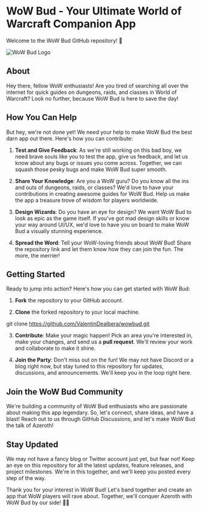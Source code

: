 # WoW Bud - Your Ultimate World of Warcraft Companion App

Welcome to the WoW Bud GitHub repository! 🎉

![WoW Bud Logo](link_to_logo)

## About

Hey there, fellow WoW enthusiasts! Are you tired of searching all over the internet for quick guides on dungeons, raids, and classes in World of Warcraft? Look no further, because WoW Bud is here to save the day!

## How You Can Help

But hey, we're not done yet! We need your help to make WoW Bud the best darn app out there. Here's how you can contribute:

1. **Test and Give Feedback**: As we're still working on this bad boy, we need brave souls like you to test the app, give us feedback, and let us know about any bugs or issues you come across. Together, we can squash those pesky bugs and make WoW Bud super smooth.

2. **Share Your Knowledge**: Are you a WoW guru? Do you know all the ins and outs of dungeons, raids, or classes? We'd love to have your contributions in creating awesome guides for WoW Bud. Help us make the app a treasure trove of wisdom for players worldwide.

3. **Design Wizards**: Do you have an eye for design? We want WoW Bud to look as epic as the game itself. If you've got mad design skills or know your way around UI/UX, we'd love to have you on board to make WoW Bud a visually stunning experience.

4. **Spread the Word**: Tell your WoW-loving friends about WoW Bud! Share the repository link and let them know how they can join the fun. The more, the merrier!

## Getting Started

Ready to jump into action? Here's how you can get started with WoW Bud:

1. **Fork** the repository to your GitHub account.

2. **Clone** the forked repository to your local machine.

  git clone https://github.com/ValentinDealbera/wowbud.git

3. **Contribute**: Make your magic happen! Pick an area you're interested in, make your changes, and send us a **pull request**. We'll review your work and collaborate to make it shine.

4. **Join the Party**: Don't miss out on the fun! We may not have Discord or a blog right now, but stay tuned to this repository for updates, discussions, and announcements. We'll keep you in the loop right here.

## Join the WoW Bud Community

We're building a community of WoW Bud enthusiasts who are passionate about making this app legendary. So, let's connect, share ideas, and have a blast! Reach out to us through GitHub Discussions, and let's make WoW Bud the talk of Azeroth!

## Stay Updated

We may not have a fancy blog or Twitter account just yet, but fear not! Keep an eye on this repository for all the latest updates, feature releases, and project milestones. We're in this together, and we'll keep you posted every step of the way.

Thank you for your interest in WoW Bud! Let's band together and create an app that WoW players will rave about. Together, we'll conquer Azeroth with WoW Bud by our side! 🚀✨
